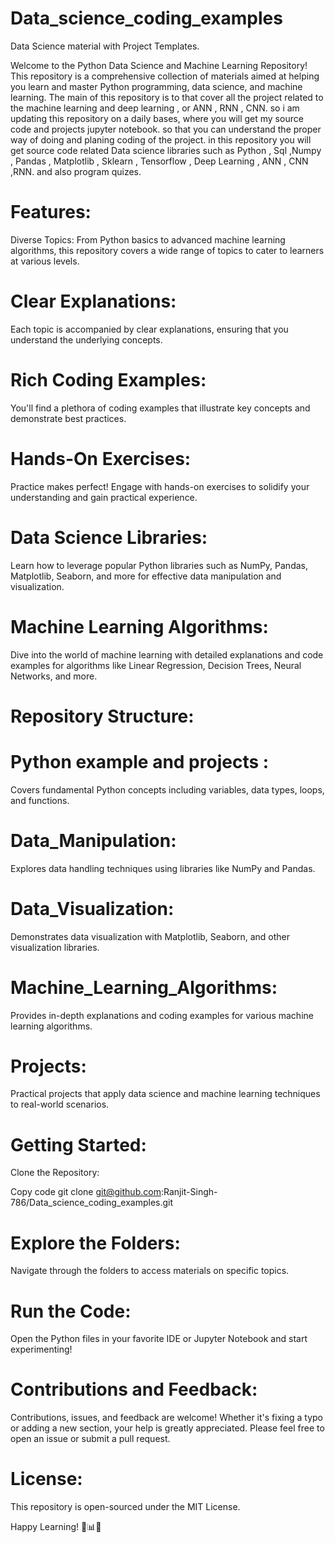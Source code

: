 # Data_science_coding_examples
Data Science material with Project Templates.


Welcome to the Python Data Science and Machine Learning Repository! This repository is a comprehensive collection of materials aimed at helping you learn and master Python programming, data science, and machine learning.
The main of this repository is to that cover all the project related to the machine learning and deep learning , or ANN , RNN , CNN.
so i am updating this repository on a daily bases, where you will get my source code and projects jupyter notebook. so that you can understand the proper way of doing and planing coding of the project.
in this repository you will get source code related Data science libraries such as Python , Sql ,Numpy , Pandas , Matplotlib , Sklearn  , Tensorflow  ,  Deep Learning , ANN , CNN ,RNN. and also program quizes.

# Features:
Diverse Topics: From Python basics to advanced machine learning algorithms, this repository covers a wide range of topics to cater to learners at various levels.

# Clear Explanations:
Each topic is accompanied by clear explanations, ensuring that you understand the underlying concepts.

# Rich Coding Examples: 
You'll find a plethora of coding examples that illustrate key concepts and demonstrate best practices.

# Hands-On Exercises: 
Practice makes perfect! Engage with hands-on exercises to solidify your understanding and gain practical experience.

# Data Science Libraries: 
Learn how to leverage popular Python libraries such as NumPy, Pandas, Matplotlib, Seaborn, and more for effective data manipulation and visualization.

# Machine Learning Algorithms: 
Dive into the world of machine learning with detailed explanations and code examples for algorithms like Linear Regression, Decision Trees, Neural Networks, and more.

# Repository Structure:
# Python example and projects :
 Covers fundamental Python concepts including variables, data types, loops, and functions.

# Data_Manipulation: 
Explores data handling techniques using libraries like NumPy and Pandas.

# Data_Visualization: 
Demonstrates data visualization with Matplotlib, Seaborn, and other visualization libraries.

# Machine_Learning_Algorithms: 
Provides in-depth explanations and coding examples for various machine learning algorithms.

# Projects: 
Practical projects that apply data science and machine learning techniques to real-world scenarios.

# Getting Started:
Clone the Repository:


Copy code
git clone git@github.com:Ranjit-Singh-786/Data_science_coding_examples.git

# Explore the Folders:
Navigate through the folders to access materials on specific topics.

# Run the Code:
Open the Python files in your favorite IDE or Jupyter Notebook and start experimenting!

# Contributions and Feedback:
Contributions, issues, and feedback are welcome! Whether it's fixing a typo or adding a new section, your help is greatly appreciated. Please feel free to open an issue or submit a pull request.

# License:
This repository is open-sourced under the MIT License.

Happy Learning! 🐍📊🤖

